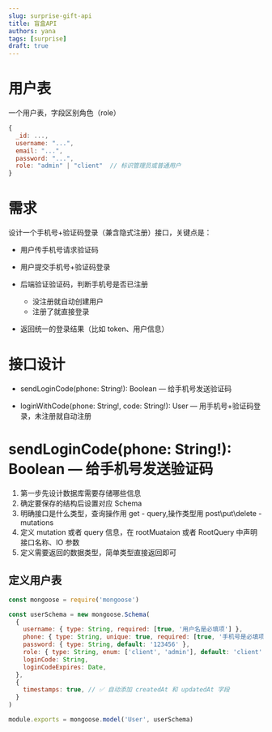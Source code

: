 ```yaml
---
slug: surprise-gift-api
title: 盲盒API
authors: yana
tags: [surprise]
draft: true
---
```


# 用户表

一个用户表，字段区别角色（role）

```js
{
  _id: ...,
  username: "...",
  email: "...",
  password: "...",
  role: "admin" | "client"  // 标识管理员或普通用户
}

```

# 需求

设计一个手机号+验证码登录（兼含隐式注册）接口，关键点是：

- 用户传手机号请求验证码
- 用户提交手机号+验证码登录
- 后端验证验证码，判断手机号是否已注册

  - 没注册就自动创建用户
  - 注册了就直接登录

- 返回统一的登录结果（比如 token、用户信息）

# 接口设计

- sendLoginCode(phone: String!): Boolean — 给手机号发送验证码

- loginWithCode(phone: String!, code: String!): User — 用手机号+验证码登录，未注册就自动注册

# sendLoginCode(phone: String!): Boolean — 给手机号发送验证码

1. 第一步先设计数据库需要存储哪些信息
2. 确定要保存的结构后设置对应 Schema
3. 明确接口是什么类型，查询操作用 get - query,操作类型用 post\put\delete - mutations
4. 定义 mutation 或者 query 信息，在 rootMuataion 或者 RootQuery 中声明接口名称、IO 参数
5. 定义需要返回的数据类型，简单类型直接返回即可

## 定义用户表

```js
const mongoose = require('mongoose')

const userSchema = new mongoose.Schema(
  {
    username: { type: String, required: [true, '用户名是必填项'] },
    phone: { type: String, unique: true, required: [true, '手机号是必填项'] },
    password: { type: String, default: '123456' },
    role: { type: String, enum: ['client', 'admin'], default: 'client' },
    loginCode: String,
    loginCodeExpires: Date,
  },
  {
    timestamps: true, // ✅ 自动添加 createdAt 和 updatedAt 字段
  }
)

module.exports = mongoose.model('User', userSchema)
```
